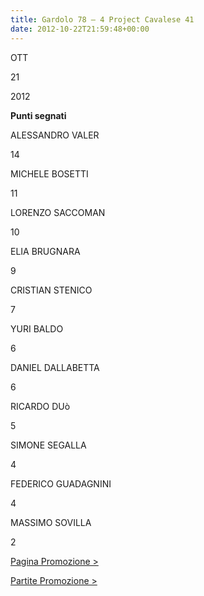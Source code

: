 ```yaml
---
title: Gardolo 78 – 4 Project Cavalese 41
date: 2012-10-22T21:59:48+00:00
---
```

OTT

21

2012

**Punti segnati**

ALESSANDRO VALER

14

MICHELE BOSETTI

11

LORENZO SACCOMAN

10

ELIA BRUGNARA

9

CRISTIAN STENICO

7

YURI BALDO

6

DANIEL DALLABETTA

6

RICARDO DUò

5

SIMONE SEGALLA

4

FEDERICO GUADAGNINI

4

MASSIMO SOVILLA

2

[Pagina Promozione >](http://www.basketgardolo.it/promozione)

[Partite Promozione >](http://www.basketgardolo.it/?tag=promozione&cat=11)